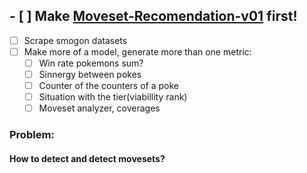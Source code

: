 ## - [ ] Make [Moveset-Recomendation-v01](/moveset-recomendation-v01/) first!
- [ ] Scrape smogon datasets
- [ ] Make more of a model, generate more than one metric:
    - [ ] Win rate pokemons sum?
    - [ ] Sinnergy between pokes
    - [ ] Counter of the counters of a poke
    - [ ] Situation with the tier(viabillity rank)
    - [ ] Moveset analyzer, coverages
### Problem:
#### How to detect and detect movesets?